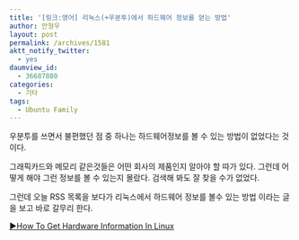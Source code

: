 ```yaml
---
title: '[링크:영어] 리눅스(+우분투)에서 하드웨어 정보를 얻는 방법'
author: 안형우
layout: post
permalink: /archives/1581
aktt_notify_twitter:
  - yes
daumview_id:
  - 36687880
categories:
  - 기타
tags:
  - Ubuntu Family
---
```

우분투를 쓰면서 불편했던 점 중 하나는 하드웨어정보를 볼 수 있는 방법이 없었다는 것이다.

그래픽카드와 메모리 같은것들은 어떤 회사의 제품인지 알아야 할 따가 있다. 그런데 어떻게 해야 그런 정보를 볼 수 있는지 몰랐다. 검색해 봐도 잘 찾을 수가 없었다. 

그런데 오늘 RSS 목록을 보다가 리눅스에서 하드웨어 정보를 볼수 있는 방법 이라는 글을 보고 바로 갈무리 한다.

[▶How To Get Hardware Information In Linux][1]

 [1]: http://www.webupd8.org/2011/07/how-to-get-hardware-information-in.html
